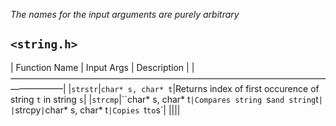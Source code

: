 *The names for the input arguments are purely arbitrary*

## `<string.h>`
| Function Name | Input Args | Description |
|——————————————————————————————————————————|
|`strstr`|`char* s, char* t`|Returns index of first occurence of string `t` in string `s`|
|`strcmp`|``char* s, char* t`|Compares string `s` and string `t`|
|`strcpy`|`char* s, char* t`|Copies `t` to `s`|
||||